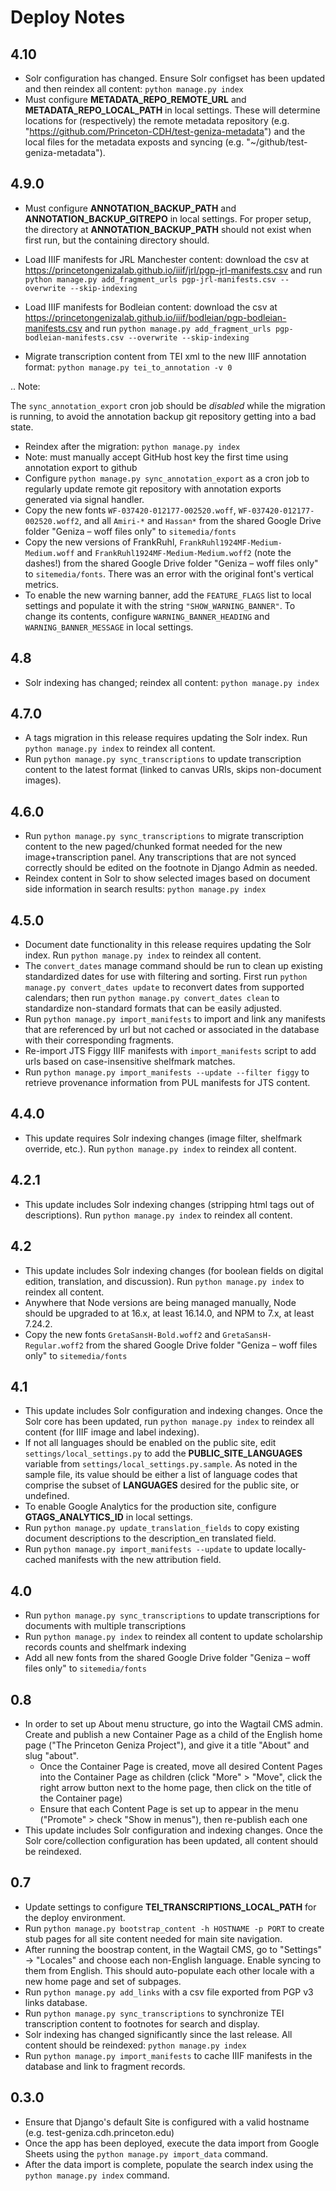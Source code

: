 # Deploy Notes

## 4.10

-   Solr configuration has changed. Ensure Solr configset has been updated
    and then reindex all content: `python manage.py index`
-   Must configure **METADATA_REPO_REMOTE_URL** and **METADATA_REPO_LOCAL_PATH** in local settings. These will determine locations for (respectively) the remote metadata repository (e.g. "https://github.com/Princeton-CDH/test-geniza-metadata") and the local files for the metadata exposts and syncing (e.g. "~/github/test-geniza-metadata").

## 4.9.0

-   Must configure **ANNOTATION_BACKUP_PATH** and **ANNOTATION_BACKUP_GITREPO** in local settings. For proper setup, the directory at **ANNOTATION_BACKUP_PATH** should not exist when first run, but the containing directory should.
-   Load IIIF manifests for JRL Manchester content: download the csv at
    https://princetongenizalab.github.io/iiif/jrl/pgp-jrl-manifests.csv
    and run `python manage.py add_fragment_urls pgp-jrl-manifests.csv --overwrite --skip-indexing`
-   Load IIIF manifests for Bodleian content: download the csv at
    https://princetongenizalab.github.io/iiif/bodleian/pgp-bodleian-manifests.csv
    and run `python manage.py add_fragment_urls pgp-bodleian-manifests.csv --overwrite --skip-indexing`

-   Migrate transcription content from TEI xml to the new IIIF annotation
    format: `python manage.py tei_to_annotation -v 0`

.. Note:

The `sync_annotation_export` cron job should be _disabled_ while the migration is running,
to avoid the annotation backup git repository getting into a bad state.

-   Reindex after the migration: `python manage.py index`
-   Note: must manually accept GitHub host key the first time using annotation
    export to github
-   Configure `python manage.py sync_annotation_export` as a cron job to regularly
    update remote git repository with annotation exports generated via signal handler.
-   Copy the new fonts `WF-037420-012177-002520.woff`, `WF-037420-012177-002520.woff2`, and all `Amiri-*` and `Hassan*` from the shared Google Drive folder "Geniza – woff files only" to `sitemedia/fonts`
-   Copy the new versions of FrankRuhl, `FrankRuhl1924MF-Medium-Medium.woff` and `FrankRuhl1924MF-Medium-Medium.woff2` (note the dashes!) from the shared Google Drive folder "Geniza – woff files only" to `sitemedia/fonts`. There was an error with the original font's vertical metrics.
-   To enable the new warning banner, add the `FEATURE_FLAGS` list to local settings and populate it with the string `"SHOW_WARNING_BANNER"`. To change its contents, configure `WARNING_BANNER_HEADING` and `WARNING_BANNER_MESSAGE` in local settings.

## 4.8

-   Solr indexing has changed; reindex all content: `python manage.py index`

## 4.7.0

-   A tags migration in this release requires updating the Solr index. Run `python manage.py index` to reindex all content.
-   Run `python manage.py sync_transcriptions` to update transcription content to the latest format (linked to canvas URIs, skips non-document images).

## 4.6.0

-   Run `python manage.py sync_transcriptions` to migrate transcription content to the new paged/chunked format needed for the new image+transcription panel. Any transcriptions that are not synced correctly should be edited on the footnote in Django Admin as needed.
-   Reindex content in Solr to show selected images based on document side information in search results: `python manage.py index`

## 4.5.0

-   Document date functionality in this release requires updating the Solr index. Run `python manage.py index` to reindex all content.
-   The `convert_dates` manage command should be run to clean up existing standardized dates for use with filtering and sorting. First run `python manage.py convert_dates update` to reconvert dates from supported calendars; then run `python manage.py convert_dates clean` to standardize non-standard formats that can be easily adjusted.
-   Run `python manage.py import_manifests` to import and link any manifests that are referenced by url but not cached or associated in the database with their corresponding fragments.
-   Re-import JTS Figgy IIIF manifests with `import_manifests` script to add urls based on case-insensitive shelfmark matches.
-   Run `python manage.py import_manifests --update --filter figgy` to retrieve provenance information from PUL manifests for JTS content.

## 4.4.0

-   This update requires Solr indexing changes (image filter, shelfmark override, etc.). Run `python manage.py index` to reindex all content.

## 4.2.1

-   This update includes Solr indexing changes (stripping html tags out of descriptions). Run `python manage.py index` to reindex all content.

## 4.2

-   This update includes Solr indexing changes (for boolean fields on digital edition, translation, and discussion). Run `python manage.py index` to reindex all content.
-   Anywhere that Node versions are being managed manually, Node should be upgraded to at 16.x, at least 16.14.0, and NPM to 7.x, at least 7.24.2.
-   Copy the new fonts `GretaSansH-Bold.woff2` and `GretaSansH-Regular.woff2` from the shared Google Drive folder "Geniza – woff files only" to `sitemedia/fonts`

## 4.1

-   This update includes Solr configuration and indexing changes. Once the Solr core has been updated, run `python manage.py index` to reindex all content (for IIIF image and label indexing).
-   If not all languages should be enabled on the public site, edit `settings/local_settings.py` to add the **PUBLIC_SITE_LANGUAGES** variable from `settings/local_settings.py.sample`. As noted in the sample file, its value should be either a list of language codes that comprise the subset of **LANGUAGES** desired for the public site, or undefined.
-   To enable Google Analytics for the production site, configure **GTAGS_ANALYTICS_ID** in local settings.
-   Run `python manage.py update_translation_fields` to copy existing document descriptions to the description_en translated field.
-   Run `python manage.py import_manifests --update` to update locally-cached manifests with the new attribution field.

## 4.0

-   Run `python manage.py sync_transcriptions` to update transcriptions for documents with multiple transcriptions
-   Run `python manage.py index` to reindex all content to update scholarship records counts and shelfmark indexing
-   Add all new fonts from the shared Google Drive folder "Geniza – woff files only" to `sitemedia/fonts`

## 0.8

-   In order to set up About menu structure, go into the Wagtail CMS admin. Create and publish a new Container Page as a child of the English home page ("The Princeton Geniza Project"), and give it a title "About" and slug "about".
    -   Once the Container Page is created, move all desired Content Pages into the Container Page as children (click "More" > "Move", click the right arrow button next to the home page, then click on the title of the Container page)
    -   Ensure that each Content Page is set up to appear in the menu ("Promote" > check "Show in menus"), then re-publish each one
-   This update includes Solr configuration and indexing changes. Once the Solr core/collection configuration has been updated, all content should be reindexed.

## 0.7

-   Update settings to configure **TEI_TRANSCRIPTIONS_LOCAL_PATH** for the deploy environment.
-   Run `python manage.py bootstrap_content -h HOSTNAME -p PORT` to create stub pages for all site content needed for main site navigation.
-   After running the boostrap content, in the Wagtail CMS, go to "Settings" -> "Locales" and choose each non-English language. Enable syncing to them from English. This should auto-populate each other locale with a new home page and set of subpages.
-   Run `python manage.py add_links` with a csv file exported from PGP v3 links database.
-   Run `python manage.py sync_transcriptions` to synchronize TEI transcription content to footnotes for search and display.
-   Solr indexing has changed significantly since the last release. All content should be reindexed: `python manage.py index`
-   Run `python manage.py import_manifests` to cache IIIF manifests in the database and link to fragment records.

## 0.3.0

-   Ensure that Django's default Site is configured with a valid hostname (e.g. test-geniza.cdh.princeton.edu)
-   Once the app has been deployed, execute the data import from Google Sheets using the `python manage.py import_data` command.
-   After the data import is complete, populate the search index using the `python manage.py index` command.
